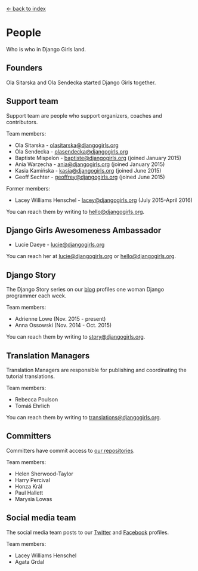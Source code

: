 [<- back to index](../README.md)

# People

Who is who in Django Girls land.

## Founders

Ola Sitarska and Ola Sendecka started Django Girls together.

## Support team

Support team are people who support organizers, coaches and contributors. 

Team members:

- Ola Sitarska - olasitarska@djangogirls.org
- Ola Sendecka - olasendecka@djangogirls.org
- Baptiste Mispelon - baptiste@djangogirls.org (joined January 2015)
- Ania Warzecha - ania@djangogirls.org (joined January 2015)
- Kasia Kamińska - kasia@djangogirls.org (joined June 2015)
- Geoff Sechter - geoffrey@djangogirls.org (joined June 2015)

Former members: 

- Lacey Williams Henschel - lacey@djangogirls.org (July 2015-April 2016) 

You can reach them by writing to hello@djangogirls.org.

## Django Girls Awesomeness Ambassador

- Lucie Daeye - lucie@djangogirls.org

You can reach her at lucie@djangogirls.org or hello@djangogirls.org.

## Django Story

The Django Story series on our [blog](http://blog.djangogirls.org/) profiles one woman Django programmer each week. 

Team members: 

- Adrienne Lowe (Nov. 2015 - present) 
- Anna Ossowski (Nov. 2014 - Oct. 2015) 

You can reach them by writing to story@djangogirls.org. 

## Translation Managers

Translation Managers are responsible for publishing and coordinating the tutorial translations. 

Team members:

- Rebecca Poulson
- Tomáš Ehrlich

You can reach them by writing to translations@djangogirls.org.

## Committers 

Committers have commit access to [our repositories](https://github.com/DjangoGirls).

Team members:

- Helen Sherwood-Taylor
- Harry Percival
- Honza Král
- Paul Hallett
- Marysia Lowas

## Social media team

The social media team posts to our [Twitter](https://twitter.com/djangogirls) and [Facebook](https://www.facebook.com/djangogirls) profiles.

Team members:

- Lacey Williams Henschel
- Agata Grdal 
